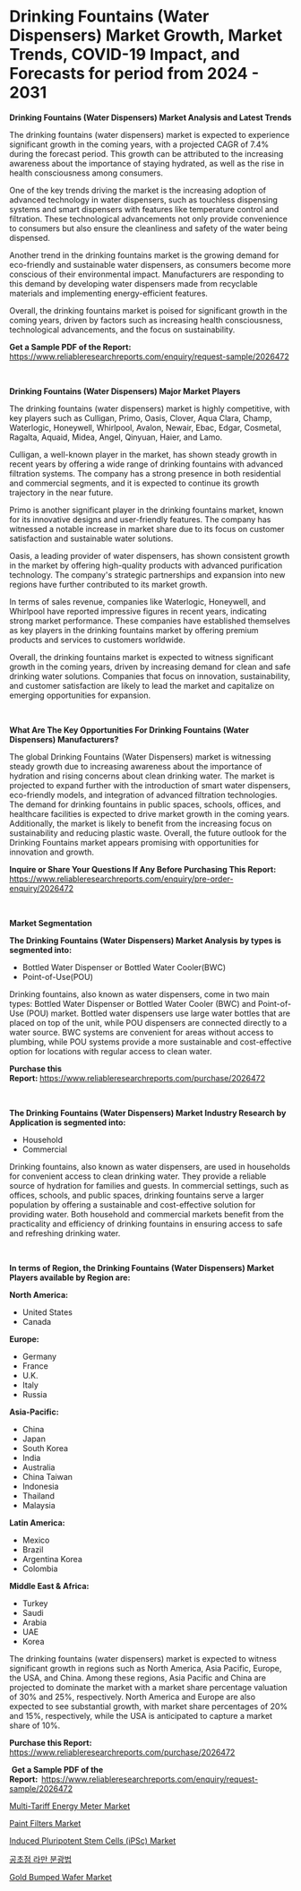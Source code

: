 <p><h1>Drinking Fountains (Water Dispensers) Market Growth, Market Trends, COVID-19 Impact, and Forecasts for period from 2024 - 2031</h1></p><p><strong>Drinking Fountains (Water Dispensers) Market Analysis and Latest Trends</strong></p>
<p><p>The drinking fountains (water dispensers) market is expected to experience significant growth in the coming years, with a projected CAGR of 7.4% during the forecast period. This growth can be attributed to the increasing awareness about the importance of staying hydrated, as well as the rise in health consciousness among consumers. </p><p>One of the key trends driving the market is the increasing adoption of advanced technology in water dispensers, such as touchless dispensing systems and smart dispensers with features like temperature control and filtration. These technological advancements not only provide convenience to consumers but also ensure the cleanliness and safety of the water being dispensed.</p><p>Another trend in the drinking fountains market is the growing demand for eco-friendly and sustainable water dispensers, as consumers become more conscious of their environmental impact. Manufacturers are responding to this demand by developing water dispensers made from recyclable materials and implementing energy-efficient features.</p><p>Overall, the drinking fountains market is poised for significant growth in the coming years, driven by factors such as increasing health consciousness, technological advancements, and the focus on sustainability.</p></p>
<p><strong>Get a Sample PDF of the Report:&nbsp;</strong> <a href="https://www.reliableresearchreports.com/enquiry/request-sample/2026472">https://www.reliableresearchreports.com/enquiry/request-sample/2026472</a></p>
<p>&nbsp;</p>
<p><strong>Drinking Fountains (Water Dispensers) Major Market Players</strong></p>
<p><p>The drinking fountains (water dispensers) market is highly competitive, with key players such as Culligan, Primo, Oasis, Clover, Aqua Clara, Champ, Waterlogic, Honeywell, Whirlpool, Avalon, Newair, Ebac, Edgar, Cosmetal, Ragalta, Aquaid, Midea, Angel, Qinyuan, Haier, and Lamo.</p><p>Culligan, a well-known player in the market, has shown steady growth in recent years by offering a wide range of drinking fountains with advanced filtration systems. The company has a strong presence in both residential and commercial segments, and it is expected to continue its growth trajectory in the near future.</p><p>Primo is another significant player in the drinking fountains market, known for its innovative designs and user-friendly features. The company has witnessed a notable increase in market share due to its focus on customer satisfaction and sustainable water solutions.</p><p>Oasis, a leading provider of water dispensers, has shown consistent growth in the market by offering high-quality products with advanced purification technology. The company's strategic partnerships and expansion into new regions have further contributed to its market growth.</p><p>In terms of sales revenue, companies like Waterlogic, Honeywell, and Whirlpool have reported impressive figures in recent years, indicating strong market performance. These companies have established themselves as key players in the drinking fountains market by offering premium products and services to customers worldwide.</p><p>Overall, the drinking fountains market is expected to witness significant growth in the coming years, driven by increasing demand for clean and safe drinking water solutions. Companies that focus on innovation, sustainability, and customer satisfaction are likely to lead the market and capitalize on emerging opportunities for expansion.</p></p>
<p>&nbsp;</p>
<p><strong>What Are The Key Opportunities For Drinking Fountains (Water Dispensers) Manufacturers?</strong></p>
<p><p>The global Drinking Fountains (Water Dispensers) market is witnessing steady growth due to increasing awareness about the importance of hydration and rising concerns about clean drinking water. The market is projected to expand further with the introduction of smart water dispensers, eco-friendly models, and integration of advanced filtration technologies. The demand for drinking fountains in public spaces, schools, offices, and healthcare facilities is expected to drive market growth in the coming years. Additionally, the market is likely to benefit from the increasing focus on sustainability and reducing plastic waste. Overall, the future outlook for the Drinking Fountains market appears promising with opportunities for innovation and growth.</p></p>
<p><strong>Inquire or Share Your Questions If Any Before Purchasing This Report:</strong> <a href="https://www.reliableresearchreports.com/enquiry/pre-order-enquiry/2026472">https://www.reliableresearchreports.com/enquiry/pre-order-enquiry/2026472</a></p>
<p>&nbsp;</p>
<p><strong>Market Segmentation</strong></p>
<p><strong>The Drinking Fountains (Water Dispensers) Market Analysis by types is segmented into:</strong></p>
<p><ul><li>Bottled Water Dispenser or Bottled Water Cooler(BWC)</li><li>Point-of-Use(POU)</li></ul></p>
<p><p>Drinking fountains, also known as water dispensers, come in two main types: Bottled Water Dispenser or Bottled Water Cooler (BWC) and Point-of-Use (POU) market. Bottled water dispensers use large water bottles that are placed on top of the unit, while POU dispensers are connected directly to a water source. BWC systems are convenient for areas without access to plumbing, while POU systems provide a more sustainable and cost-effective option for locations with regular access to clean water.</p></p>
<p><strong>Purchase this Report:&nbsp;</strong><a href="https://www.reliableresearchreports.com/purchase/2026472">https://www.reliableresearchreports.com/purchase/2026472</a></p>
<p>&nbsp;</p>
<p><strong>The Drinking Fountains (Water Dispensers) Market Industry Research by Application is segmented into:</strong></p>
<p><ul><li>Household</li><li>Commercial</li></ul></p>
<p><p>Drinking fountains, also known as water dispensers, are used in households for convenient access to clean drinking water. They provide a reliable source of hydration for families and guests. In commercial settings, such as offices, schools, and public spaces, drinking fountains serve a larger population by offering a sustainable and cost-effective solution for providing water. Both household and commercial markets benefit from the practicality and efficiency of drinking fountains in ensuring access to safe and refreshing drinking water.</p></p>
<p>&nbsp;</p>
<p><strong>In terms of Region, the Drinking Fountains (Water Dispensers) Market Players available by Region are:</strong></p>
<p>
    <p> <strong> North America: </strong>
        <ul>
            <li>United States</li>
            <li>Canada</li>
        </ul>
        </p> 
    <p> <strong> Europe: </strong>
        <ul>
            <li>Germany</li>
            <li>France</li>
            <li>U.K.</li>
            <li>Italy</li>
            <li>Russia</li>
        </ul>
        </p> 
    <p> <strong> Asia-Pacific: </strong>
        <ul>
            <li>China</li>
            <li>Japan</li>
            <li>South Korea</li>
            <li>India</li>
            <li>Australia</li>
            <li>China Taiwan</li>
            <li>Indonesia</li>
            <li>Thailand</li>
            <li>Malaysia</li>
        </ul>
        </p> 
    <p> <strong> Latin America: </strong>
        <ul>
            <li>Mexico</li>
            <li>Brazil</li>
            <li>Argentina Korea</li>
            <li>Colombia</li>
        </ul>
        </p> 
    <p> <strong> Middle East & Africa: </strong>
        <ul>
            <li>Turkey</li>
            <li>Saudi</li>
            <li>Arabia</li>
            <li>UAE</li>
            <li>Korea</li>
        </ul>
    </p>
    </p>
<p><p>The drinking fountains (water dispensers) market is expected to witness significant growth in regions such as North America, Asia Pacific, Europe, the USA, and China. Among these regions, Asia Pacific and China are projected to dominate the market with a market share percentage valuation of 30% and 25%, respectively. North America and Europe are also expected to see substantial growth, with market share percentages of 20% and 15%, respectively, while the USA is anticipated to capture a market share of 10%.</p></p>
<p><strong>Purchase this Report: </strong><a href="https://www.reliableresearchreports.com/purchase/2026472">https://www.reliableresearchreports.com/purchase/2026472</a></p>
<p>&nbsp;<strong>Get a Sample PDF of the Report:&nbsp;&nbsp;</strong><a href="https://www.reliableresearchreports.com/enquiry/request-sample/2026472">https://www.reliableresearchreports.com/enquiry/request-sample/2026472</a></p>
<p><strong></strong></p>
<p><p><a href="https://rainy-horn-d69.notion.site/Multi-Tariff-Energy-Meter-Market-Insights-Market-Players-and-Forecast-Till-2031-ca6e18d6ad3045d8858203c3917f0d99">Multi-Tariff Energy Meter Market</a></p><p><a href="https://github.com/Airanohannonzb68e5pb53oc1/Market-Research-Report-List-1/blob/main/paint-filters-market.md">Paint Filters Market</a></p><p><a href="https://github.com/fiixsa/Market-Research-Report-List-1/blob/main/induced-pluripotent-stem-cells-ipsc-market.md">Induced Pluripotent Stem Cells (iPSc) Market</a></p><p><a href="https://github.com/khytkeqagplkzqvh/Market-Research-Report-List-1/blob/main/3838104186929.md">공초점 라만 분광법</a></p><p><a href="https://view.publitas.com/reportprime-1/gold-bumped-wafer-market-research-report-forecasted-for-period-from-2024-2031-by-market-type-market-application-and-region/">Gold Bumped Wafer Market</a></p></p>